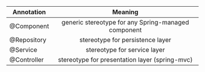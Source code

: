 | Annotation    | Meaning                                             |
| ------------- |:---------------------------------------------------:|
| @Component    | generic stereotype for any Spring-managed component |
| @Repository   | stereotype for persistence layer                    |
| @Service      | stereotype for service layer                        |
| @Controller   | stereotype for presentation layer (spring-mvc)      |
